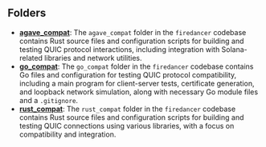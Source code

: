## Folders
- **[agave_compat](quic/agave_compat.driver.md)**: The `agave_compat` folder in the `firedancer` codebase contains Rust source files and configuration scripts for building and testing QUIC protocol interactions, including integration with Solana-related libraries and network utilities.
- **[go_compat](quic/go_compat.driver.md)**: The `go_compat` folder in the `firedancer` codebase contains Go files and configuration for testing QUIC protocol compatibility, including a main program for client-server tests, certificate generation, and loopback network simulation, along with necessary Go module files and a `.gitignore`.
- **[rust_compat](quic/rust_compat.driver.md)**: The `rust_compat` folder in the `firedancer` codebase contains Rust source files and configuration scripts for building and testing QUIC connections using various libraries, with a focus on compatibility and integration.

